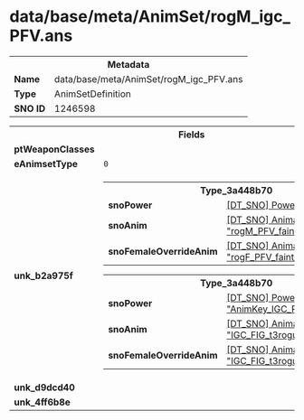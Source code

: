 <h1>data/base/meta/AnimSet/rogM_igc_PFV.ans</h1><table><tr><th colspan="100%">Metadata</th></tr><tr><td><b>Name</b></td><td>data/base/meta/AnimSet/rogM_igc_PFV.ans</td></tr><tr><td><b>Type</b></td><td>AnimSetDefinition</td></tr><tr><td><b>SNO ID</b></td><td>1246598</td></tr></table>

<table><tr><th colspan="100%">Fields</th></tr><tr><td><b>ptWeaponClasses</b></td><td></td></tr><tr><td><b>eAnimsetType</b></td><td><code>0</code></td></tr><tr><td><b>unk_b2a975f</b></td><td><table><tr><th colspan="100%">Type_3a448b70</th></tr><tr><td><b>snoPower</b></td><td><a href="#UKNOWN">[DT_SNO] Power: %!q(<nil>)</a></td></tr><tr><td><b>snoAnim</b></td><td><a href="..\Anim\rogM_PFV_faint_Outro.ani">[DT_SNO] Animation: "rogM_PFV_faint_Outro"</a></td></tr><tr><td><b>snoFemaleOverrideAnim</b></td><td><a href="..\Anim\rogF_PFV_faint_Outro.ani">[DT_SNO] Animation: "rogF_PFV_faint_Outro"</a></td></tr></table>


<table><tr><th colspan="100%">Type_3a448b70</th></tr><tr><td><b>snoPower</b></td><td><a href="..\Power\AnimKey_IGC_PFV_Intro_Kneel.pow">[DT_SNO] Power: "AnimKey_IGC_PFV_Intro_Kneel"</a></td></tr><tr><td><b>snoAnim</b></td><td><a href="..\Anim\IGC_FIG_t3roguem_0900.ani">[DT_SNO] Animation: "IGC_FIG_t3roguem_0900"</a></td></tr><tr><td><b>snoFemaleOverrideAnim</b></td><td><a href="..\Anim\IGC_FIG_t3roguef_0900.ani">[DT_SNO] Animation: "IGC_FIG_t3roguef_0900"</a></td></tr></table>


</td></tr><tr><td><b>unk_d9dcd40</b></td><td></td></tr><tr><td><b>unk_4ff6b8e</b></td><td></td></tr></table>

